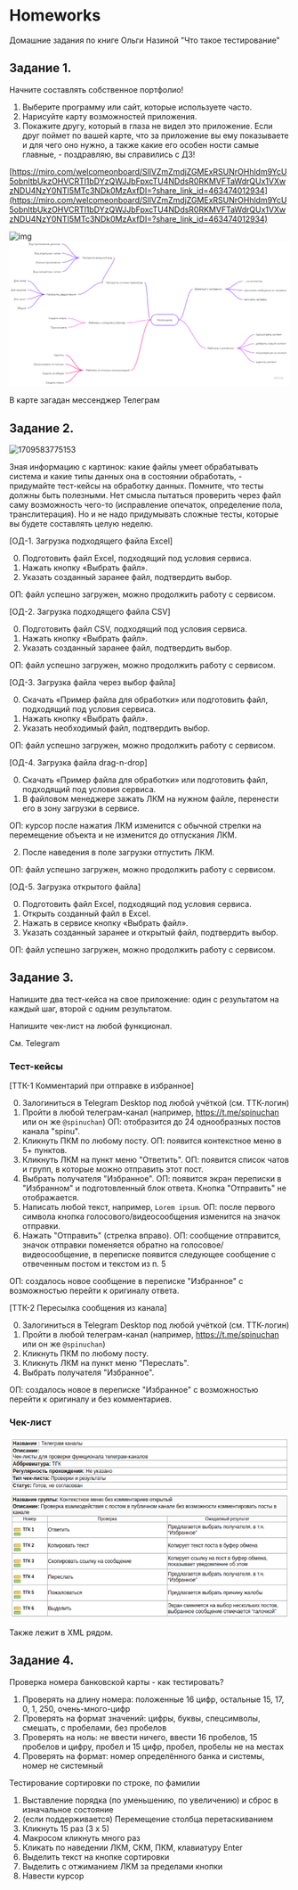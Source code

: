 # Homeworks

Домашние задания по книге Ольги Назиной "Что такое тестирование"

## Задание 1.

Начните составлять собственное портфолио!

1. Выберите программу или сайт, которые используете часто.
2. Нарисуйте карту возможностей приложения.
3. Покажите другу, который в глаза не видел это приложение.
   Если друг поймет по вашей карте, что за приложение вы ему
   показываете и для чего оно нужно, а также какие его особен­
   ности самые главные, - поздравляю, вы справились с ДЗ!

[https://miro.com/welcomeonboard/SllVZmZmdjZGMExRSUNrOHhldm9YcU5obnltbUkzOHVCRTl1bDYzQWJJbFpxcTU4NDdsR0RKMVFTaWdrQUx1VXwzNDU4NzY0NTI5MTc3NDk0MzAxfDI=?share_link_id=463474012934](https://miro.com/welcomeonboard/SllVZmZmdjZGMExRSUNrOHhldm9YcU5obnltbUkzOHVCRTl1bDYzQWJJbFpxcTU4NDdsR0RKMVFTaWdrQUx1VXwzNDU4NzY0NTI5MTc3NDk0MzAxfDI=?share_link_id=463474012934)

![img](https://mail.yandex.ru/message_part/image008.png?_uid=82901273&hid=1.4&ids=185492009652362637&name=image008.png&yandex_class=yandex_inline_content_320.mail:82901273.E13420312:817177455170645965061474362764_1.4_185492009652362637)![1709583725076](image/homeworks/1709583725076.png)

В карте загадан мессенджер Телеграм

## Задание 2.

![1709583775153](image/homeworks/1709583775153.png)

Зная информацию с картинок: какие файлы умеет обрабатывать система
и какие типы данных она в состоянии обработать, - придумайте тест-кейсы
на обработку данных.
Помните, что тесты должны быть полезными. Нет смысла пытаться
проверить через файл саму возможность чего-то (исправление опечаток,
определение пола, транслитерация). Но и не надо придумывать сложные
тесты, которые вы будете составлять целую неделю.

[ОД-1. Загрузка подходящего файла Excel]

0. Подготовить файл Excel, подходящий под условия сервиса.
1. Нажать кнопку «Выбрать файл».
2. Указать созданный заранее файл, подтвердить выбор.

ОП: файл успешно загружен, можно продолжить работу с сервисом.

[ОД-2. Загрузка подходящего файла CSV]

0. Подготовить файл CSV, подходящий под условия сервиса.
1. Нажать кнопку «Выбрать файл».
2. Указать созданный заранее файл, подтвердить выбор.

ОП: файл успешно загружен, можно продолжить работу с сервисом.

[ОД-3. Загрузка файла через выбор файла]

0. Скачать «Пример файла для обработки» или подготовить файл, подходящий под условия сервиса.
1. Нажать кнопку «Выбрать файл».
2. Указать необходимый файл, подтвердить выбор.

ОП: файл успешно загружен, можно продолжить работу с сервисом.

[ОД-4. Загрузка файла drag-n-drop]

0. Скачать «Пример файла для обработки» или подготовить файл, подходящий под условия сервиса.
1. В файловом менеджере зажать ЛКМ на нужном файле, перенести его в зону загрузки в сервисе.

ОП: курсор после нажатия ЛКМ изменится с обычной стрелки на перемещение объекта и не изменится до отпускания ЛКМ.

2. После наведения в поле загрузки отпустить ЛКМ.

ОП: файл успешно загружен, можно продолжить работу с сервисом.

[ОД-5. Загрузка открытого файла]

0. Подготовить файл Excel, подходящий под условия сервиса.
1. Открыть созданный файл в Excel.
2. Нажать в сервисе кнопку «Выбрать файл».
3. Указать созданный заранее и открытый файл, подтвердить выбор.

ОП: файл успешно загружен, можно продолжить работу с сервисом.

## Задание 3.

Напишите два тест-кейса на свое приложение: один с результатом на каждый шаг, второй с одним результатом.

Напишите чек-лист на любой функционал.

См. Telegram

### Тест-кейсы

[ТТК-1 Комментарий при отправке в избранное]

0. Залогиниться в Telegram Desktop под любой учёткой (см. ТТК-логин)
1. Пройти в любой телеграм-канал (например, https://t.me/spinuchan или он же `@spinuchan`)
   ОП: отобразится до 24 однообразных постов канала "spinu".
2. Кликнуть ПКМ по любому посту.
   ОП: появится контекстное меню в 5+ пунктов.
3. Кликнуть ЛКМ на пункт меню "Ответить".
   ОП: появится список чатов и групп, в которые можно отправить этот пост.
4. Выбрать получателя "Избранное".
   ОП: появится экран переписки в "Избранном" и подготовленный блок ответа. Кнопка "Отправить" не отображается.
5. Написать любой текст, например, `Lorem ipsum`.
   ОП: после первого символа кнопка голосового/видеосообщения изменится на значок отправки.
6. Нажать "Отправить" (стрелка вправо).
   ОП: сообщение отправится, значок  отправки поменяется обратно на голосовое/видеосообщение, в переписке появится следующее сообщение с отвеченным постом и текстом из п. 5

ОП: создалось новое сообщение в переписке "Избранное" с возможностью перейти к оригиналу ответа.

[ТТК-2 Пересылка сообщения из канала]

0. Залогиниться в Telegram Desktop под любой учёткой (см. ТТК-логин)
1. Пройти в любой телеграм-канал (например, https://t.me/spinuchan или он же `@spinuchan`)
2. Кликнуть ПКМ по любому посту.
3. Кликнуть ЛКМ на пункт меню "Переслать".
4. Выбрать получателя "Избранное".

ОП: создалось новое в переписке "Избранное" с возможностью перейти к оригиналу и без комментариев.

### Чек-лист

![1709586981325](image/homeworks/1709586981325.png)

Также лежит в XML рядом.

## Задание 4.

Проверка номера банковской карты - как тестировать?
1. Проверять на длину номера: положенные 16 цифр, остальные 15, 17, 0, 1, 250, очень-много-цифр
2. Проверять на формат значений: цифры, буквы, спецсимволы, смешать, с пробелами, без пробелов
3. Проверять на ноль: не ввести ничего, ввести 16 пробелов, 15 пробелов и цифру, пробел и 15 цифр, пробел, пробелы не на местах
4. Проверять на формат: номер определённого банка и системы, номер не системный

Тестирование сортировки по строке, по фамилии
1. Выставление порядка (по уменьшению, по увеличению) и сброс в изначальное состояние
2. (если поддерживается) Перемещение столбца перетаскиванием
3. Кликнуть 15 раз (3 х 5)
4. Макросом кликнуть много раз
5. Кликать по наведении ЛКМ, СКМ, ПКМ, клавиатуру Enter
6. Выделить текст на кнопке сортировки
7. Выделить с отжиманием ЛКМ за пределами кнопки
8. Навести курсор
